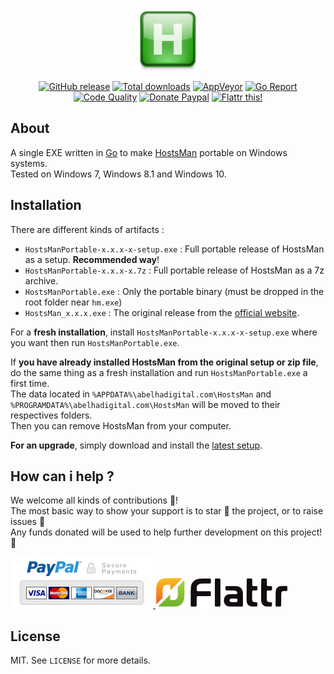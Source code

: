 <p align="center"><a href="https://github.com/crazy-max/HostsManPortable" target="_blank"><img width="100" src="https://github.com/crazy-max/HostsManPortable/blob/master/res/logo.png"></a></p>

<p align="center">
  <a href="https://github.com/crazy-max/HostsManPortable/releases/latest"><img src="https://img.shields.io/github/release/crazy-max/HostsManPortable.svg?style=flat-square" alt="GitHub release"></a>
  <a href="https://github.com/crazy-max/HostsManPortable/releases/latest"><img src="https://img.shields.io/github/downloads/crazy-max/HostsManPortable/total.svg?style=flat-square" alt="Total downloads"></a>
  <a href="https://ci.appveyor.com/project/crazy-max/HostsManPortable"><img src="https://img.shields.io/appveyor/ci/crazy-max/HostsManPortable.svg?style=flat-square" alt="AppVeyor"></a>
  <a href="https://goreportcard.com/report/github.com/crazy-max/HostsManPortable"><img src="https://goreportcard.com/badge/github.com/crazy-max/HostsManPortable?style=flat-square" alt="Go Report"></a>
  <a href="https://www.codacy.com/app/crazy-max/HostsManPortable"><img src="https://img.shields.io/codacy/grade/f8c77f7d45d34409b16d3b957ef80cf7.svg?style=flat-square" alt="Code Quality"></a>
  <a href="https://www.paypal.com/cgi-bin/webscr?cmd=_s-xclick&hosted_button_id=EZWH7N7DYDECQ"><img src="https://img.shields.io/badge/donate-paypal-blue.svg?style=flat-square" alt="Donate Paypal"></a>
  <a href="https://flattr.com/submit/auto?user_id=crazymax&url=https://github.com/crazy-max/HostsManPortable"><img src="https://img.shields.io/badge/flattr-this-green.svg?style=flat-square" alt="Flattr this!"></a>
</p>

## About

A single EXE written in [Go](https://golang.org/) to make [HostsMan](http://www.abelhadigital.com/hostsman) portable on Windows systems.<br />
Tested on Windows 7, Windows 8.1 and Windows 10.

## Installation

There are different kinds of artifacts :

* `HostsManPortable-x.x.x-x-setup.exe` : Full portable release of HostsMan as a setup. **Recommended way**!
* `HostsManPortable-x.x.x-x.7z` : Full portable release of HostsMan as a 7z archive.
* `HostsManPortable.exe` : Only the portable binary (must be dropped in the root folder near `hm.exe`)
* `HostsMan_x.x.x.exe` : The original release from the [official website](http://www.abelhadigital.com/hostsman).

For a **fresh installation**, install `HostsManPortable-x.x.x-x-setup.exe` where you want then run `HostsManPortable.exe`.

If **you have already installed HostsMan from the original setup or zip file**, do the same thing as a fresh installation and run `HostsManPortable.exe` a first time.<br />
The data located in `%APPDATA%\abelhadigital.com\HostsMan` and `%PROGRAMDATA%\abelhadigital.com\HostsMan` will be moved to their respectives folders.<br />
Then you can remove HostsMan from your computer.

**For an upgrade**, simply download and install the [latest setup](https://github.com/crazy-max/HostsManPortable/releases/latest).

## How can i help ?

We welcome all kinds of contributions :raised_hands:!<br />
The most basic way to show your support is to star :star2: the project, or to raise issues :speech_balloon:<br />
Any funds donated will be used to help further development on this project! :gift_heart:

<p>
  <a href="https://www.paypal.com/cgi-bin/webscr?cmd=_s-xclick&hosted_button_id=EZWH7N7DYDECQ">
    <img src="https://github.com/crazy-max/HostsManPortable/blob/master/res/paypal.png" alt="Donate Paypal">
  </a>
  <a href="https://flattr.com/submit/auto?user_id=crazymax&url=https://github.com/crazy-max/HostsManPortable">
    <img src="https://github.com/crazy-max/HostsManPortable/blob/master/res/flattr.png" alt="Flattr this!">
  </a>
</p>

## License

MIT. See `LICENSE` for more details.
